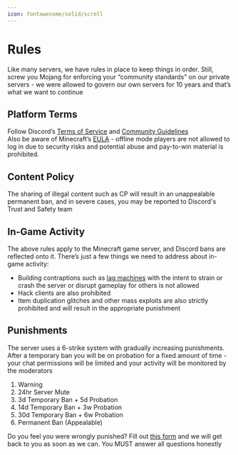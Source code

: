 ```yaml
---
icon: fontawesome/solid/scroll
---
```

# Rules
Like many servers, we have rules in place to keep things in order. Still, screw you Mojang for enforcing your “community standards” on our private servers - we were allowed to govern our own servers for 10 years and that’s what we want to continue

## Platform Terms
Follow Discord’s [Terms of Service](https://dis.gd/tos) and [Community Guidelines](https://discord.com/guidelines)  
Also be aware of Minecraft’s [EULA](https://www.minecraft.net/en-us/eula) - offline mode players are not allowed to log in due to security risks and potential abuse and pay-to-win material is prohibited.

## Content Policy
The sharing of illegal content such as CP will result in an unappealable permanent ban, and in severe cases, you may be reported to Discord's Trust and Safety team

## In-Game Activity
The above rules apply to the Minecraft game server, and Discord bans are reflected onto it. There’s just a few things we need to address about in-game activity:

- Building contraptions such as [lag machines](https://2b2t.miraheze.org/wiki/Lag_machine) with the intent to strain or crash the server or disrupt gameplay for others is not allowed
- Hack clients are also prohibited
- Item duplication glitches and other mass exploits are also strictly prohibited and will result in the appropriate punishment


## Punishments

The server uses a 6-strike system with gradually increasing punishments. After a temporary ban you will be on probation for a fixed amount of time - your chat permissions will be limited and your activity will be monitored by the moderators

1. Warning
2. 24hr Server Mute
3. 3d Temporary Ban + 5d Probation
4. 14d Temporary Ban + 3w Probation
5. 30d Temporary Ban + 6w Probation
6. Permanent Ban (Appealable)

Do you feel you were wrongly punished? Fill out [this form](https://forms.gle/9UeMJbM3b8YDUU4C7) and we will get back to you as soon as we can. You MUST answer all questions honestly
